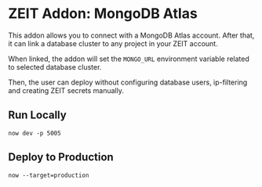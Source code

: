 # ZEIT Addon: MongoDB Atlas

This addon allows you to connect with a MongoDB Atlas account. After that, it can link a database cluster to any project in your ZEIT account.

When linked, the addon will set the  `MONGO_URL` environment variable related to selected database cluster. 

Then, the user can deploy without configuring database users, ip-filtering and creating ZEIT secrets manually.

## Run Locally

```
now dev -p 5005
```

## Deploy to Production

```
now --target=production
```
